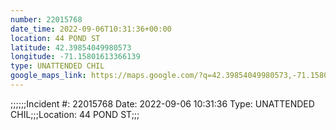 ```yaml
---
number: 22015768
date_time: 2022-09-06T10:31:36+00:00
location: 44 POND ST
latitude: 42.39854049980573
longitude: -71.15801613366139
type: UNATTENDED CHIL
google_maps_link: https://maps.google.com/?q=42.39854049980573,-71.15801613366139
---
```


;;;;;;Incident #: 22015768  Date: 2022-09-06 10:31:36   Type: UNATTENDED CHIL;;;Location: 44 POND ST;;;
